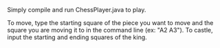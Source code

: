Simply compile and run ChessPlayer.java to play.

To move, type the starting square of the piece you want to move and the square you are moving it to in the command line (ex: "A2 A3"). To castle, input the starting and ending squares of the king.

